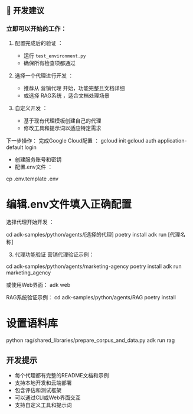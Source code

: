 ## 🚀 开发建议
### 立即可以开始的工作：
1. 配置完成后的验证 ：
   
   - 运行 `test_environment.py`
   - 确保所有检查项都通过
2. 选择一个代理进行开发 ：
   
   - 推荐从 营销代理 开始，功能完整且文档详细
   - 或选择 RAG系统 ，适合文档处理场景
3. 自定义开发 ：
   
   - 基于现有代理模板创建自己的代理
   - 修改工具和提示词以适应特定需求

下一步操作：
完成Google Cloud配置 ：
gcloud init
gcloud auth application-default login

- 创建服务账号和密钥
- 配置.env文件 ：

cp .env.template .env
# 编辑.env文件填入正确配置

选择代理开始开发 ：


cd adk-samples/python/agents/[选择的代理]
poetry install
adk run [代理名称]


3. 代理功能验证
营销代理验证示例：

cd adk-samples/python/agents/marketing-agency
poetry install
adk run marketing_agency

或使用Web界面：
adk web

RAG系统验证示例：
cd adk-samples/python/agents/RAG
poetry install
# 设置语料库
python rag/shared_libraries/prepare_corpus_and_data.py
adk run rag

## 开发提示
- 每个代理都有完整的README文档和示例
- 支持本地开发和云端部署
- 包含评估和测试框架
- 可以通过CLI或Web界面交互
- 支持自定义工具和提示词
